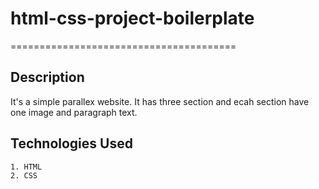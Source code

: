 # html-css-project-boilerplate

=======================================

## Description

It's a simple parallex website. It has three section and ecah section have one image and paragraph text. 

## Technologies Used
    1. HTML
    2. CSS 

